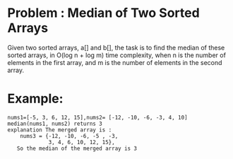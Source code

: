 # Problem : Median of Two Sorted Arrays
Given two sorted arrays, a[] and b[], the task is to find the median of these sorted arrays, in O(log n + log m) time complexity, when n is the number of elements in the first array, and m is the number of elements in the second array. 

# Example: 

    nums1=[-5, 3, 6, 12, 15],nums2= [-12, -10, -6, -3, 4, 10]
    median(nums1, nums2) returns 3
    explanation The merged array is :
        nums3 = {-12, -10, -6, -5 , -3,
                 3, 4, 6, 10, 12, 15},
       So the median of the merged array is 3